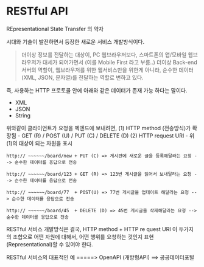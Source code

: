 # RESTful API

REpresentational State Transfer 의 약자

시대와 기술이 발전하면서 등장한 새로운 서비스 개발방식이다. 

> 더이상 정보를 전달하는 대상이, PC 웹브라우저보다, 스마트폰의 앱/모바일 웹브라우저가 대세가 되어가면서 (이를 Mobile First 라고 부름..)
더이상 Back-end 서버의 역할이, 웹브라우저를 위한 웹서비스만을 위한게 아니라, 순수한 데이터(XML, JSON, 문자열)를 전달하는 역할로 변하고 있다.

즉, 사용하는 HTTP 프로토콜 안에 아래와 같은 데이터가 존재 가능 하다는 말이다.
- XML
- JSON
- String

위와같이 클라이언트가 요청을 벡엔드에 보내려면,
(1) HTTP method (전송방식)가 확장됨 - GET (R) / POST (U) / PUT (C) / DELETE (D)
(2) HTTP request URI - 위 (1)의 대상이 되는 자원을 표시

    http:// ~~~~~~/board/new + PUT (C) => 게시판에 새로운 글을 등록해달라는 요청 --> 순수한 데이터를 응답으로 전송

    http:// ~~~~~~/board/123 + GET (R) => 123번 게시글을 읽어서 보내달라는 요청 --> 순수한 데이터를 응답으로 전송
    
    http:// ~~~~~~/board/77  + POST(U) => 77번 게시글을 업데이트 해달라는 요청 --> 순수한 데이터를 응답으로 전송
    
    http:// ~~~~~~/board/45  + DELETE (D) => 45번 게시글을 삭제해달라는 요청 --> 순수한 데이터를 응답으로 전송

RESTful 서비스 개발방식은 결국, HTTP method + HTTP re
quest URI 이 두가지의 조합으로 어떤 자원에 대해서, 어떤 행위를 요청하는 것인지 표현(Representational)할 수 있어야 한다.

RESTful 서비스의 대표적인 예 =====> OpenAPI (개방형API) ==> 공공데이터포털


